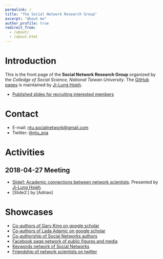 ```yaml
---
permalink: /
title: "The Social Network Research Group"
excerpt: "About me"
author_profile: true
redirect_from: 
  - /about/
  - /about.html
---
```


# Introduction
This is the front page of the **Social Network Research Group** organized by the *Colledge of Social Science, National Taiwan University*. The [GitHub pages](https://github.com/NTUSNA) is maintained by [Ji-Lung Hsieh](jirlong.github.io).
* [Published slides for recruiting interested members](https://docs.google.com/presentation/d/e/2PACX-1vSbdIH7QLEPropyFyMTfarb7DR3CDbRZ_WZvzRx34RT7lN5XMhfOrwwUrRd3n1B2ZGezhnXYFIUbewY/pub?start=false&loop=false&delayms=3000)

# Contact
* E-mail: ntu.socialnetwork@gmail.com
* Twitter: [@ntu_sna](https://twitter.com/ntu_sna)

# Activities
## 2018-04-27 Meeting
  * [Slide1: Academic connections between network scientists](https://docs.google.com/presentation/d/e/2PACX-1vRsHnCYfbys1RH24zukAabznikyqWuWeYl-nOGnU2t5HBXUStrIRScuzfdVolkcO0SjvXNIZpdlqG6l/pub?start=false&loop=false&delayms=3000). Presented by [Ji-Lung Hsieh](jirlong.github.io).
  * [Slide2:] by [Adrian]

# Showcases
* [Co-authors of Gary King on google scholar](https://jirlong.github.io/html/gking_coauthor_2.html)
* [Co-authors of Lada Adamic on google scholar](https://jirlong.github.io/html/coauthor_adamic.html)
* [Co-authorship of Social Networks authors](https://jirlong.github.io/html/coauthor_ssci.html)
* [Facebook page network of public figures and media](https://jirlong.github.io/html/fbpage_network.html)
* [Keywords network of Social Networks](https://jirlong.github.io/html/ssci_keyword_network.html)
* [Friendship of network scientists on twitter](https://jirlong.github.io/html/twitter_friends_sna.html)


